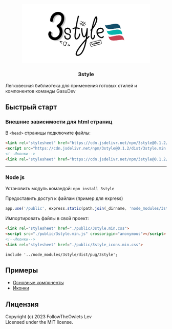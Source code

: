 
<p align="center">
    <img src="./img/3style.png" alt="3style logo" width="400">
</p>

<h3 align="center">3style</h3>

Легковесная библиотека для применения готовых стилей и компонентов команды GasuDev

## Быстрый старт
### Внешние зависимости для html страниц
В `<head>` страницы подключите файлы:
```html
<link rel="stylesheet" href="https://cdn.jsdelivr.net/npm/3style@0.1.2/dist/3style.min.css">
<script src="https://cdn.jsdelivr.net/npm/3style@0.1.2/dist/3style.min.js" crossorigin="anonymous"></script>
<!--Иконки-->
<link rel="stylesheet" href="https://cdn.jsdelivr.net/npm/3style@0.1.2/dist/3style_icons.min.css">
```
---
### Node js
Установить модуль командой: `npm install 3style`

Предоставить доступ к файлам (пример для express)
```js
app.use('/public', express.static(path.join(_dirname, 'node_modules/3style/dist')));
```

Импортировать файлы в свой проект:
``` html 
<link rel="stylesheet" href="./public/3style.min.css">
<script src="./public/3style.min.js" crossorigin="anonymous"></script>
<!--Иконки-->
<link rel="stylesheet" href="./public/3style_icons.min.css">
```

``` pug 
include '../node_modules/3style/dist/pug/3style';
```

## Примеры
* [Основные компоненты](https://followtheowlets.github.io/3style/)
* [Иконки](https://followtheowlets.github.io/3style/iconsfont)

## Лицензия
Copyright (c) 2023 FollowTheOwlets Lev  
Licensed under the MIT license.
